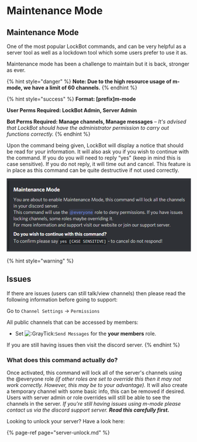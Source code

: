 # Maintenance Mode

## Maintenance Mode

One of the most popular LockBot commands, and can be very helpful as a server tool as well as a lockdown tool which some users prefer to use it as.

Maintenance mode has been a challenge to maintain but it is back, stronger as ever.

{% hint style="danger" %}
**Note: Due to the high resource usage of m-mode, we have a limit of 60 channels.**
{% endhint %}

{% hint style="success" %}
**Format: \[prefix\]m-mode**

**User Perms Required: LockBot Admin, Server Admin**

**Bot Perms Required: Manage channels, Manage messages** – _It's advised that LockBot should have the administrator permission to carry out functions correctly._
{% endhint %}

Upon the command being given, LockBot will display a notice that should be read for your information. It will also ask you if you wish to continue with the command. If you do you will need to reply “yes” \(keep in mind this is case sensitive\). If you do not reply, it will time out and cancel. This feature is in place as this command can be quite destructive if not used correctly.

![Confirmation prompt for m-mode](../.gitbook/assets/yvrpr8-1-.png)

{% hint style="warning" %}
## Issues

If there are issues \(users can still talk/view channels\) then please read the following information before going to support:

Go to `Channel Settings` -&gt; `Permissions`

All public channels that can be accessed by members:

* Set ![:GrayTick:](https://cdn.discordapp.com/emojis/452773421294813185.png?v=1)`Send Messages` for the **your members** role.

If you are still having issues then visit the discord server.
{% endhint %}







### What does this command actually do?

Once activated, this command will lock all of the server's channels using the @everyone role _\(if other roles are set to override this then it may not work correctly. However, this may be to your advantage\)._ It will also create a temporary channel with some basic info, this can be removed if desired. Users with server admin or role overrides will still be able to see the channels in the server. _If you're still having issues using m-mode please contact us via the discord support server. **Read this carefully first.**_

Looking to unlock your server? Have a look here:

{% page-ref page="server-unlock.md" %}



